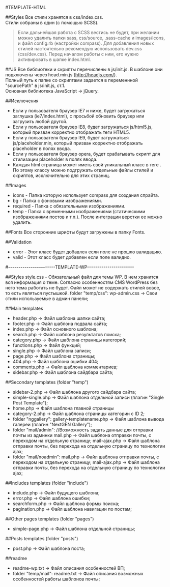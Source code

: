 #TEMPLATE-HTML

##Styles
Все стили хранятся в css/index.css.<br>
Стили собраны  в один (с помощью SCSS).<br>
>Если дальнейшая работа с SCSS вестись не будет, при желании можно удалить папки sass, css/source, .sass-cache и images/icons, и файл config.rb (настройки compass).
Для добавления новых стилей настоятельно рекомендую использовать dev.css (css/dev.css). Перед началом работы с ним, его нужно активировать в шапке index.html.

##JS
Все библиотеки и скрипты перечислены в js/init.js. В шаблоне они подключены через head.min.js (http://headjs.com/).<br>
Полный путь к папке со скриптами задается в переменнной "sourcePath" в js/init.js, ст.1.<br>
Основная библиотека JavaScript -> jQuery.

##Исключения
* Если у пользователя браузер IE7 и ниже, будет загружаться заглушка (ie7/index.html), с просьбой обновить браузер или загрузить любой другой.
* Если у пользователя браузер IE8, будет загружаться js/html5.js, который призван корректно отображать теги HTML5.
* Если у пользователя браузер IE9, будет загружаться js/placeholder.min, который призван корректно отображать placeholder в полях ввода.
* Если у пользователя браузер opera, будет срабатывать скрипт для стилизации placeholder в полях ввода.
* Каждая html страница может иметь свой уникальный класс в теге <html>. По этому классу можно подгружать отдельные файлы стилей и скриптов, исключительно для этих страниц.

##Images
* icons - Папка которую использует compass для создания спрайта.
* bg - Папка с фоновыми изображениями.
* required - Папка с обязательными изображениями.
* temp - Папка с временными изображениями (статическими изображениями постов и т.п.). После интеграции верстки ее можно удалить.

##Fonts
    Все сторонние шрифты будут загружены в папку Fonts.

##Validation
* error - Этот класс будет добавлен если поле не прошло валидацию.
* valid - Этот класс будет добавлен если поле валидно.

#-----------------------TEMPLATE-WP-----------------------

##Styles
    style.css - Обязательный файл для темы WP. В нем хранится вся информация о теме. Согласно особенностям CMS WordPress без него тема работать не будет. Файл может не содержать стилей вовсе, то есть являться пустышкой.
folder "temp/css":
    wp-admin.css -> Свои стили используемые в админ панели;

##Main templates
* header.php -> Файл шаблона шапки сайта;
* footer.php -> Файл шаблона подвала сайта;
* index.php -> Файл основного шаблона;
* search.php -> Файл шаблона результатов поиска;
* category.php -> Файл шаблона страницы категорий;
* functions.php -> Файл функций;
* single.php -> Файл шаблона записи;
* page.php -> Файл шаблона страницы;
* 404.php -> Файл шаблона ошибки 404;
* comments.php -> Файл шаблона комментариев;
* sidebar.php -> Файл шаблона сайдбара сайта;

##Secondary templates (folder "temp")
* sidebar-2.php -> Файл шаблона другого сайдбара сайта;
* simple-single.php -> Файл шаблона отдельной записи (плагин "Single Post Template");
* home.php -> Файл шаблона главной страницы
* category-2.php -> Файл шаблона страницы категории с ID 2;
* folder "nggallery":
    gallery-templatename.php -> Файл шаблона вывода галереи (плагин "NextGEN Gallery");
* folder "mail/admin":
    //Возможность задать данные для отправки почты из админки
    mail.php -> Файл шаблона отправки почты, с переходом на отдельную страницу;
    mail-ajax.php -> Файл шаблона отправки почты, без перехода на отдельную страницу по технологии ajax;
* folder "mail/noadmin":
    mail.php -> Файл шаблона отправки почты, с переходом на отдельную страницу;
    mail-ajax.php -> Файл шаблона отправки почты, без перехода на отдельную страницу по технологии ajax;

##Includes templates (folder "include")
* include.php -> Файл будущего шаблона;
* error.php -> Файл шаблона ошибки;
* searchform.php -> Файл шаблона формы поиска;
* pagination.php -> Файл шаблона навигации по постам;

##Other pages templates (folder "pages")
* simple-page.php -> Файл шаблона отдельной страницы;

##Posts templates (folder "posts")
* post.php -> Файл шаблона поста;

##readme
* readme-wp.txt -> Файл описания особенностей ВП;
* folder "temp/mail": readme.txt -> Файл описания возможных особенностей работы шаблонов почты;